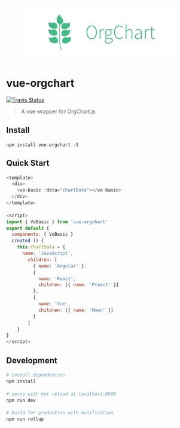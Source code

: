 <div align="center">
  <img src="/assets/vue-orgchart.jpg" alt="vue-orgchart logo">
</div>

# vue-orgchart
<a href="https://travis-ci.org/spiritree/vue-orgchart"><img alt="Travis Status" src="https://img.shields.io/travis/spiritree/vue-orgchart/master.svg?style=flat-square"></a>
> A vue wrapper for OrgChart.js

## Install
```shell
npm install vue-orgchart -S
```
## Quick Start
```javascript
<template>
  <div>
    <vo-basic :data="chartData"></vo-basic>
  </div>
</template>

<script>
import { VoBasic } from 'vue-orgchart'
export default {
  components: { VoBasic }
  created () {
    this.chartData = {
      name: 'JavaScript',
        children: [
          { name: 'Angular' },
          {
            name: 'React',
            children: [{ name: 'Preact' }]
          },
          {
            name: 'Vue',
            children: [{ name: 'Moon' }]
          }
        ]
    }
}
</script>
```
## Development

``` bash
# install dependencies
npm install

# serve with hot reload at localhost:8999
npm run dev

# build for production with minification
npm run rollup
```
